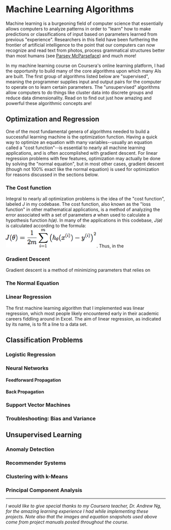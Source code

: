 # Machine Learning Algorithms

Machine learning is a burgeoning field of computer science that essentially allows computers to analyze patterns in order to "learn" how to make predictions or classifications of input based on parameters learned from previous "experience". Researchers in this field have been furthering the frontier of artificial intelligence to the point that our computers can now recognize and read text from photos, process grammatical structures better than most humans (see [Parsey McParseface](https://research.googleblog.com/2016/05/announcing-syntaxnet-worlds-most.html)) and much more!

In my machine learning course on Coursera's online learning platform, I had the opportunity to build many of the core algorithms upon which many AIs are built. The first group of algorithms listed below are "supervised", meaning the programmer supplies input and output pairs for the computer to operate on to learn certain parameters. The "unsupervised" algorithms allow computers to do things like cluster data into discrete groups and reduce data dimensionality. Read on to find out just how amazing and powerful these algorithmic concepts are!

## Optimization and Regression

One of the most fundamental genera of algorithms needed to build a successful learning machine is the optimization function. Having a quick way to optimize an equation with many variables--usually an equation called a "cost function"--is essential to nearly all machine learning applications, and is often accomplished with gradient descent. For linear regression problems with few features, optimization may actually be done by solving the "normal equation", but in most other cases, gradient descent (though not 100% exact like the normal equation) is used for optimization for reasons discussed in the sections below.

### The Cost function

Integral to nearly all optimization problems is the idea of the "cost function", labeled *J* in my codebase. The cost function, also known as the "loss function" in other mathematical applications, is a method of analyzing the error associated with a set of parameters *ø* when used to calculate a hypothesis function *h(ø)*. In many of the applications in this codebase, *J(ø)* is calculated according to the formula:
![J(ø)][basic J]. Thus, in the

### Gradient Descent

Gradient descent is a method of minimizing parameters that relies on

### The Normal Equation



### Linear Regression

The first machine learning algorithm that I implemented was linear regression, which most people likely encountered early in their academic careers fiddling around in Excel. The aim of linear regression, as indicated by its name, is to fit a line to a data set.


## Classification Problems

### Logistic Regression

### Neural Networks

#### Feedforward Propagation

#### Back Propagation

### Support Vector Machines

### Troubleshooting: Bias and Variance


## Unsupervised Learning

### Anomaly Detection

### Recommender Systems

### Clustering with k-Means

### Principal Component Analysis


***
*I would like to give special thanks to my Coursera teacher, Dr. Andrew Ng, for the amazing learning experience I had while implementing these projects. Note also that the images and equation snapshots used above come from project manuals posted throughout the course.*

<!-- TODO: Finish cost function, add in gradient descent (don't forget picture) -->

[basic J]: documentation/basic_cost_func.png "Cost function: Square Difference"
[partial grad]: documentation/gradient_def.png "Gradient by partial derivative"
